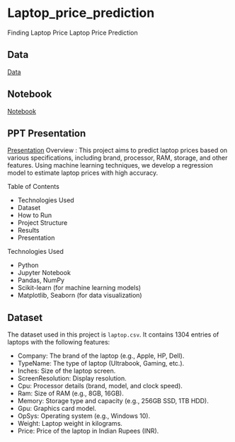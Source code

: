 # Laptop_price_prediction
 Finding Laptop Price
							Laptop Price Prediction 
  ## Data
 [Data](Data/laptop.csv)
   ## Notebook
[Notebook](Notebooks/Laptop_Price_Prediction.ipynb) 
## PPT Presentation
[Presentation](Presentation/Visual_Presentation.pdf)
Overview :
This project aims to predict laptop prices based on various specifications, including brand, processor, RAM, storage, and other features. Using machine learning techniques, we develop a regression model to estimate laptop prices with high accuracy.

Table of Contents
- Technologies Used
- Dataset
- How to Run
- Project Structure
- Results
- Presentation

 Technologies Used
- Python
- Jupyter Notebook
- Pandas, NumPy
- Scikit-learn (for machine learning models)
- Matplotlib, Seaborn (for data visualization)

## Dataset
The dataset used in this project is `laptop.csv`. It contains 1304 entries of laptops with the following features:
- Company: The brand of the laptop (e.g., Apple, HP, Dell).
- TypeName: The type of laptop (Ultrabook, Gaming, etc.).
- Inches: Size of the laptop screen.
- ScreenResolution: Display resolution.
- Cpu: Processor details (brand, model, and clock speed).
- Ram: Size of RAM (e.g., 8GB, 16GB).
- Memory: Storage type and capacity (e.g., 256GB SSD, 1TB HDD).
- Gpu: Graphics card model.
- OpSys: Operating system (e.g., Windows 10).
- Weight: Laptop weight in kilograms.
- Price: Price of the laptop in Indian Rupees (INR).
